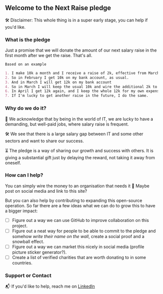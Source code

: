 ## Welcome to the Next Raise pledge

🛠 Disclaimer: This whole thing is in a super early stage, you can help if you'd like. 

### What is the pledge

Just a promise that we will donate the amount of our next salary raise in the first month after we get the raise. That's all.

```markdown
Based on an example

1. I make 10k a month and I receive a raise of 2k, effective from March
2. So in February I get 10k on my bank account, as usual.
3. And in March I will get 12k on my bank account
4. So in March I will keep the usual 10k and wire the additional 2k to the charity of my choice.
6. In April I get 12k again, and I keep the whole 12k for my own expenses💰
7. If I'm lucky to get another raise in the future, I do the same.
```

### Why do we do it?

💙 We acknowledge that by being in the world of IT, we are lucky to have a demanding, but well-paid jobs, where salary raise is frequent. 

🛠 We see that there is a large salary gap between IT and some other sectors and want to share our success. 

⏳ The pledge is a way of sharing our growth and success with others. It is giving a substantial gift just by delaying the reward, not taking it away from oneself.


### How can I help?

You can simply wire the money to an organisation that needs it 💸  Maybe post on social media and link to this site?

But you can also help by contributing to expanding this open-source operation. So far there are a few ideas what we can do to grow this to have a bigger impact:
- [ ] Figure out a way we can use GitHub to improve collaboration on this project.
- [ ] Figure out a neat way for people to be able to commit to the pledge and somehow _write their name on the wall_, create a social proof and a snowball effect.
- [ ] Figure out a way we can market this nicely in social media (profile picture sticker generator?).
- [ ] Create a list of verified charities that are worth donating to in some countries.

### Support or Contact

📬 If you'd like to help, reach me on [LinkedIn](https://www.linkedin.com/in/kamil-puk/)
